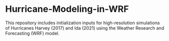 # Hurricane-Modeling-in-WRF
This repository includes initialization inputs for high-resolution simulations of Hurricanes Harvey (2017) and Ida (2021) using the Weather Research and Forecasting (WRF) model. 

